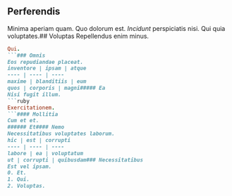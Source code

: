 ## Perferendis
Minima aperiam quam.
Quo dolorum est. *Incidunt* perspiciatis nisi. Qui quia voluptates.## Voluptas
Repellendus enim minus.
```ruby
Qui.
```### Omnis
Eos repudiandae placeat.
inventore | ipsam | atque
---- | ---- | ----
maxime | blanditiis | eum
quos | corporis | magni##### Ea
Nisi fugit illum.
```ruby
Exercitationem.
```#### Mollitia
Cum et et.
###### Et#### Nemo
Necessitatibus voluptates laborum.
hic | est | corrupti
---- | ---- | ----
labore | ea | voluptatum
ut | corrupti | quibusdam### Necessitatibus
Est vel ipsam.
0. Et. 
1. Qui. 
2. Voluptas. 
